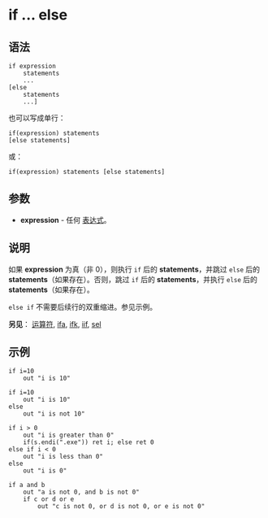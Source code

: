 # if ... else

## 语法

```qm
if expression
    statements
    ...
[else
    statements
    ...]
```

也可以写成单行：

```qm
if(expression) statements
[else statements]
```

或：

```qm
if(expression) statements [else statements]
```

## 参数

- **expression** - 任何 [表达式](IDP_EXPRESSION.md)。

## 说明

如果 **expression** 为真（非 0），则执行 `if` 后的 **statements**，并跳过 `else` 后的 **statements**（如果存在）。否则，跳过 `if` 后的 **statements**，并执行 `else` 后的 **statements**（如果存在）。

`else if` 不需要后续行的双重缩进。参见示例。

**另见**： [运算符](IDH_OPERATORS.md), [ifa](IDP_IFA.md), [ifk](IDP_IFK.md), [iif](IDP_IIF.md), [sel](IDP_SEL.md)

## 示例

```qm
if i=10
    out "i is 10"

if i=10
    out "i is 10"
else
    out "i is not 10"

if i > 0
    out "i is greater than 0"
    if(s.endi(".exe")) ret i; else ret 0
else if i < 0
    out "i is less than 0"
else
    out "i is 0"

if a and b
    out "a is not 0, and b is not 0"
    if c or d or e
        out "c is not 0, or d is not 0, or e is not 0"
```